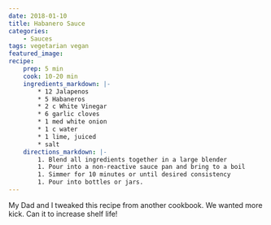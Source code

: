 ```yaml
---
date: 2018-01-10
title: Habanero Sauce
categories:
    - Sauces
tags: vegetarian vegan
featured_image: 
recipe:
    prep: 5 min
    cook: 10-20 min
    ingredients_markdown: |-
        * 12 Jalapenos
        * 5 Habaneros
        * 2 c White Vinegar
        * 6 garlic cloves
        * 1 med white onion
        * 1 c water
        * 1 lime, juiced
        * salt
    directions_markdown: |-
        1. Blend all ingredients together in a large blender
        1. Pour into a non-reactive sauce pan and bring to a boil
        1. Simmer for 10 minutes or until desired consistency
        1. Pour into bottles or jars.
---
```

My Dad and I tweaked this recipe from another cookbook. We wanted more kick. Can it to increase shelf life!
